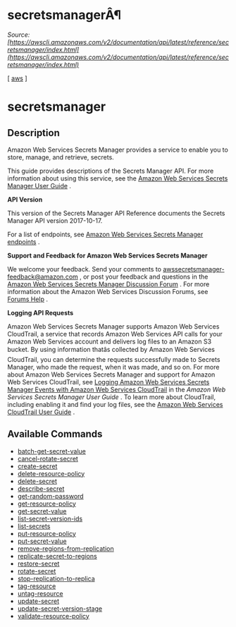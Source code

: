 # secretsmanagerÂ¶

*Source: [https://awscli.amazonaws.com/v2/documentation/api/latest/reference/secretsmanager/index.html](https://awscli.amazonaws.com/v2/documentation/api/latest/reference/secretsmanager/index.html)*

[ [aws](https://awscli.amazonaws.com/v2/documentation/api/latest/reference/index.html#cli-aws) ]

# secretsmanager

## Description

Amazon Web Services Secrets Manager provides a service to enable you to store, manage, and retrieve, secrets.

This guide provides descriptions of the Secrets Manager API. For more information about using this service, see the [Amazon Web Services Secrets Manager User Guide](https://docs.aws.amazon.com/secretsmanager/latest/userguide/introduction.html) .

**API Version**

This version of the Secrets Manager API Reference documents the Secrets Manager API version 2017-10-17.

For a list of endpoints, see [Amazon Web Services Secrets Manager endpoints](https://docs.aws.amazon.com/secretsmanager/latest/userguide/asm_access.html#endpoints) .

**Support and Feedback for Amazon Web Services Secrets Manager**

We welcome your feedback. Send your comments to [awssecretsmanager-feedback@amazon.com](mailto:awssecretsmanager-feedback%40amazon.com) , or post your feedback and questions in the [Amazon Web Services Secrets Manager Discussion Forum](http://forums.aws.amazon.com/forum.jspa?forumID=296) . For more information about the Amazon Web Services Discussion Forums, see [Forums Help](http://forums.aws.amazon.com/help.jspa) .

**Logging API Requests**

Amazon Web Services Secrets Manager supports Amazon Web Services CloudTrail, a service that records Amazon Web Services API calls for your Amazon Web Services account and delivers log files to an Amazon S3 bucket. By using information thatâs collected by Amazon Web Services CloudTrail, you can determine the requests successfully made to Secrets Manager, who made the request, when it was made, and so on. For more about Amazon Web Services Secrets Manager and support for Amazon Web Services CloudTrail, see [Logging Amazon Web Services Secrets Manager Events with Amazon Web Services CloudTrail](https://docs.aws.amazon.com/secretsmanager/latest/userguide/monitoring.html#monitoring_cloudtrail) in the *Amazon Web Services Secrets Manager User Guide* . To learn more about CloudTrail, including enabling it and find your log files, see the [Amazon Web Services CloudTrail User Guide](https://docs.aws.amazon.com/awscloudtrail/latest/userguide/what_is_cloud_trail_top_level.html) .

## Available Commands

- [batch-get-secret-value](https://awscli.amazonaws.com/v2/documentation/api/latest/reference/secretsmanager/batch-get-secret-value.html)
- [cancel-rotate-secret](https://awscli.amazonaws.com/v2/documentation/api/latest/reference/secretsmanager/cancel-rotate-secret.html)
- [create-secret](https://awscli.amazonaws.com/v2/documentation/api/latest/reference/secretsmanager/create-secret.html)
- [delete-resource-policy](https://awscli.amazonaws.com/v2/documentation/api/latest/reference/secretsmanager/delete-resource-policy.html)
- [delete-secret](https://awscli.amazonaws.com/v2/documentation/api/latest/reference/secretsmanager/delete-secret.html)
- [describe-secret](https://awscli.amazonaws.com/v2/documentation/api/latest/reference/secretsmanager/describe-secret.html)
- [get-random-password](https://awscli.amazonaws.com/v2/documentation/api/latest/reference/secretsmanager/get-random-password.html)
- [get-resource-policy](https://awscli.amazonaws.com/v2/documentation/api/latest/reference/secretsmanager/get-resource-policy.html)
- [get-secret-value](https://awscli.amazonaws.com/v2/documentation/api/latest/reference/secretsmanager/get-secret-value.html)
- [list-secret-version-ids](https://awscli.amazonaws.com/v2/documentation/api/latest/reference/secretsmanager/list-secret-version-ids.html)
- [list-secrets](https://awscli.amazonaws.com/v2/documentation/api/latest/reference/secretsmanager/list-secrets.html)
- [put-resource-policy](https://awscli.amazonaws.com/v2/documentation/api/latest/reference/secretsmanager/put-resource-policy.html)
- [put-secret-value](https://awscli.amazonaws.com/v2/documentation/api/latest/reference/secretsmanager/put-secret-value.html)
- [remove-regions-from-replication](https://awscli.amazonaws.com/v2/documentation/api/latest/reference/secretsmanager/remove-regions-from-replication.html)
- [replicate-secret-to-regions](https://awscli.amazonaws.com/v2/documentation/api/latest/reference/secretsmanager/replicate-secret-to-regions.html)
- [restore-secret](https://awscli.amazonaws.com/v2/documentation/api/latest/reference/secretsmanager/restore-secret.html)
- [rotate-secret](https://awscli.amazonaws.com/v2/documentation/api/latest/reference/secretsmanager/rotate-secret.html)
- [stop-replication-to-replica](https://awscli.amazonaws.com/v2/documentation/api/latest/reference/secretsmanager/stop-replication-to-replica.html)
- [tag-resource](https://awscli.amazonaws.com/v2/documentation/api/latest/reference/secretsmanager/tag-resource.html)
- [untag-resource](https://awscli.amazonaws.com/v2/documentation/api/latest/reference/secretsmanager/untag-resource.html)
- [update-secret](https://awscli.amazonaws.com/v2/documentation/api/latest/reference/secretsmanager/update-secret.html)
- [update-secret-version-stage](https://awscli.amazonaws.com/v2/documentation/api/latest/reference/secretsmanager/update-secret-version-stage.html)
- [validate-resource-policy](https://awscli.amazonaws.com/v2/documentation/api/latest/reference/secretsmanager/validate-resource-policy.html)
